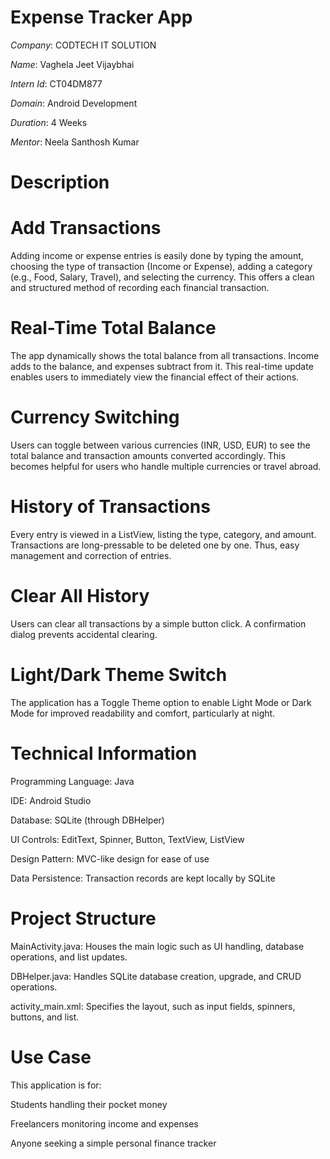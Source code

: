 # Expense Tracker App

*Company*: CODTECH IT SOLUTION

*Name*: Vaghela Jeet Vijaybhai

*Intern Id*: CT04DM877

*Domain*: Android Development

*Duration*: 4 Weeks 

*Mentor*: Neela Santhosh Kumar

# Description

# Add Transactions
Adding income or expense entries is easily done by typing the amount, choosing the type of transaction (Income or Expense), adding a category (e.g., Food, Salary, Travel), and selecting the currency. This offers a clean and structured method of recording each financial transaction.

# Real-Time Total Balance
The app dynamically shows the total balance from all transactions. Income adds to the balance, and expenses subtract from it. This real-time update enables users to immediately view the financial effect of their actions.

# Currency Switching
Users can toggle between various currencies (INR, USD, EUR) to see the total balance and transaction amounts converted accordingly. This becomes helpful for users who handle multiple currencies or travel abroad.

# History of Transactions
Every entry is viewed in a ListView, listing the type, category, and amount. Transactions are long-pressable to be deleted one by one. Thus, easy management and correction of entries.

# Clear All History
Users can clear all transactions by a simple button click. A confirmation dialog prevents accidental clearing.

# Light/Dark Theme Switch
The application has a Toggle Theme option to enable Light Mode or Dark Mode for improved readability and comfort, particularly at night.

# Technical Information
Programming Language: Java

IDE: Android Studio

Database: SQLite (through DBHelper)

UI Controls: EditText, Spinner, Button, TextView, ListView

Design Pattern: MVC-like design for ease of use

Data Persistence: Transaction records are kept locally by SQLite

# Project Structure
MainActivity.java: Houses the main logic such as UI handling, database operations, and list updates.

DBHelper.java: Handles SQLite database creation, upgrade, and CRUD operations.

activity_main.xml: Specifies the layout, such as input fields, spinners, buttons, and list.

# Use Case
This application is for:

Students handling their pocket money

Freelancers monitoring income and expenses

Anyone seeking a simple personal finance tracker
